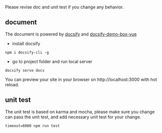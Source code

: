 
Please revise doc and unit test if you change any behavior.

## document
The document is powered by [docsify](https://docsify.js.org/#/) and [docsify-demo-box-vue](https://njleonzhang.github.io/docsify-demo-box-vue/#/)

* install docsify
```
npm i docsify-cli -g
```

* go to project folder and run local server
```
docsify serve docs
```
You can preview your site in your browser on http://localhost:3000 with hot reload.

## unit test
The unit test is based on karma and mocha, please make sure you change can pass the unit test, and add necessary unit test for your change.

```
timeout=6000 npm run test
```
